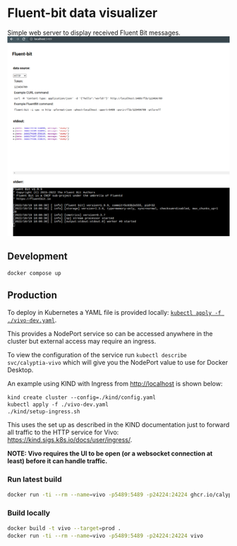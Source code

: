 # Fluent-bit data visualizer

Simple web server to display received Fluent Bit messages.
![Vivo screenshot](./vivo.png)

## Development

```bash
docker compose up
```

## Production

To deploy in Kubernetes a YAML file is provided locally: [`kubectl apply -f ./vivo-dev.yaml`](./vivo-dev.yaml).

This provides a NodePort service so can be accessed anywhere in the cluster but external access may require an ingress.

To view the configuration of the service run `kubectl describe svc/calyptia-vivo` which will give you the NodePort value to use for Docker Desktop.

An example using KIND with Ingress from <http://localhost> is shown below:

```shell
kind create cluster --config=./kind/config.yaml
kubectl apply -f ./vivo-dev.yaml
./kind/setup-ingress.sh
```

This uses the set up as described in the KIND documentation just to forward all traffic to the HTTP service for Vivo: <https://kind.sigs.k8s.io/docs/user/ingress/>.

**NOTE: Vivo requires the UI to be open (or a websocket connection at least) before it can handle traffic.**

### Run latest build

```bash
docker run -ti --rm --name=vivo -p5489:5489 -p24224:24224 ghcr.io/calyptia/vivo
```

### Build locally

```bash
docker build -t vivo --target=prod .
docker run -ti --rm --name=vivo -p5489:5489 -p24224:24224 vivo
```
